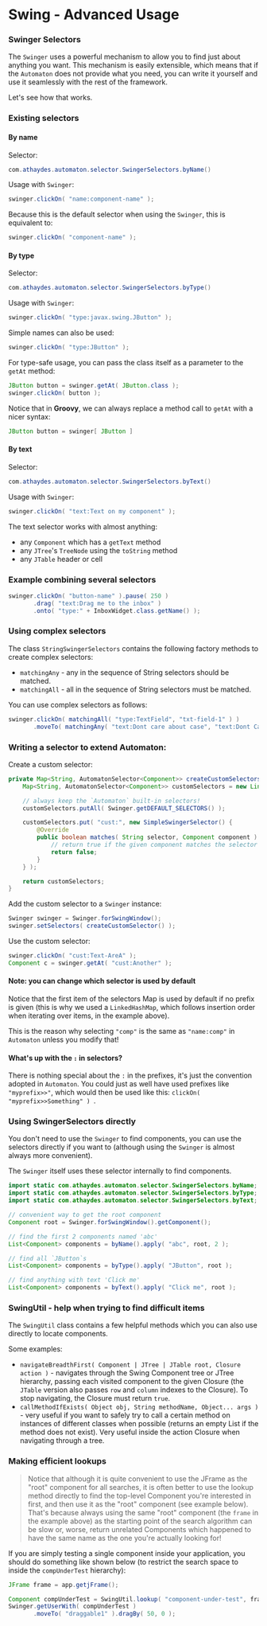 # Swing - Advanced Usage


### Swinger Selectors

The `Swinger` uses a powerful mechanism to allow you to find just about anything you want.
This mechanism is easily extensible, which means that if the `Automaton` does not provide what you need, you can write it yourself and use it seamlessly with the rest of the framework.

Let's see how that works.

### Existing selectors

#### By name

Selector:
```java
com.athaydes.automaton.selector.SwingerSelectors.byName()
```
Usage with `Swinger`:
```java
swinger.clickOn( "name:component-name" );
```
Because this is the default selector when using the `Swinger`, this is equivalent to:
```java
swinger.clickOn( "component-name" );
```

#### By type

Selector:
```java
com.athaydes.automaton.selector.SwingerSelectors.byType()
```
Usage with `Swinger`:
```java
swinger.clickOn( "type:javax.swing.JButton" );
```
Simple names can also be used:
```java
swinger.clickOn( "type:JButton" );
```
For type-safe usage, you can pass the class itself as a parameter to the `getAt` method:
```java
JButton button = swinger.getAt( JButton.class );
swinger.clickOn( button );
```
Notice that in **Groovy**, we can always replace a method call to `getAt` with a nicer syntax:
```groovy
JButton button = swinger[ JButton ]
```

#### By text

Selector:
```java
com.athaydes.automaton.selector.SwingerSelectors.byText()
```
Usage with `Swinger`:
```java
swinger.clickOn( "text:Text on my component" );
```

The text selector works with almost anything:

* any `Component` which has a `getText` method
* any `JTree`'s `TreeNode` using the `toString` method
* any `JTable` header or cell


### Example combining several selectors

```java
swinger.clickOn( "button-name" ).pause( 250 )
       .drag( "text:Drag me to the inbox" )
       .onto( "type:" + InboxWidget.class.getName() );
```

### Using complex selectors

The class `StringSwingerSelectors` contains the following factory methods to create complex
selectors:

  * `matchingAny` - any in the sequence of String selectors should be matched.
  * `matchingAll` - all in the sequence of String selectors must be matched.

You can use complex selectors as follows:

```java
swinger.clickOn( matchingAll( "type:TextField", "txt-field-1" ) )
       .moveTo( matchingAny( "text:Dont care about case", "text:Dont Care About Case" ) );
```


### Writing a selector to extend Automaton:

Create a custom selector:

```java
private Map<String, AutomatonSelector<Component>> createCustomSelectors() {
    Map<String, AutomatonSelector<Component>> customSelectors = new LinkedHashMap<>();

    // always keep the `Automaton` built-in selectors!
    customSelectors.putAll( Swinger.getDEFAULT_SELECTORS() );

    customSelectors.put( "cust:", new SimpleSwingerSelector() {
        @Override
        public boolean matches( String selector, Component component ) {
            // return true if the given component matches the selector
            return false;
        }
    } );

    return customSelectors;
}
```

Add the custom selector to a `Swinger` instance:

```java
Swinger swinger = Swinger.forSwingWindow();
swinger.setSelectors( createCustomSelector() );
```

Use the custom selector:
```java
swinger.clickOn( "cust:Text-AreA" );
Component c = swinger.getAt( "cust:Another" );
```

#### Note: you can change which selector is used by default

Notice that the first item of the selectors Map is used by default if no prefix is given (this is why we used a `LinkedHashMap`, which follows insertion order when iterating over items, in the example above).

This is the reason why selecting `"comp"` is the same as `"name:comp"` in `Automaton` unless you modify that!

#### What's up with the `:` in selectors?

There is nothing special about the `:` in the prefixes, it's just the convention adopted in `Automaton`. You could just as well have used prefixes like `"myprefix>>"`, which would then be used like this: `clickOn( "myprefix>>Something" ) `.

### Using SwingerSelectors directly

You don't need to use the `Swinger` to find components, you can use the selectors directly if you want to (although using the `Swinger` is almost always more convenient).

The `Swinger` itself uses these selector internally to find components.

```java
import static com.athaydes.automaton.selector.SwingerSelectors.byName;
import static com.athaydes.automaton.selector.SwingerSelectors.byType;
import static com.athaydes.automaton.selector.SwingerSelectors.byText;

// convenient way to get the root component
Component root = Swinger.forSwingWindow().getComponent();

// find the first 2 components named 'abc'
List<Component> components = byName().apply( "abc", root, 2 );

// find all `JButton`s
List<Component> components = byType().apply( "JButton", root );

// find anything with text 'Click me'
List<Component> components = byText().apply( "Click me", root );
```

### SwingUtil  - help when trying to find difficult items

The `SwingUtil` class contains a few helpful methods which you can also use directly to locate components.

Some examples:

* `navigateBreadthFirst( Component | JTree | JTable root, Closure action )` - navigates through the Swing Component tree or JTree hierarchy, passing each visited component to the given Closure (the `JTable` version also passes `row` and `column` indexes to the Closure). To stop navigating, the Closure must return `true`.
* `callMethodIfExists( Object obj, String methodName, Object... args )` - very useful if you want to safely try to call a certain method on instances of different classes when possible (returns an empty List if the method does not exist). Very useful inside the action Closure when navigating through a tree.


### Making efficient lookups

> Notice that although it is quite convenient to use the JFrame as the "root" component for all searches,
> it is often better to use the lookup method directly to find the top-level Component you're interested in first,
> and then use it as the "root" component (see example below).
> That's because always using the same "root" component (the `frame` in the example above) as the starting point of
> the search algorithm can be slow or, worse, return unrelated Components which happened to have the same name as the
> one you're actually looking for!

If you are simply testing a single component inside your application, you should do something like shown below
(to restrict the search space to inside the `compUnderTest` hierarchy):

```java
JFrame frame = app.getjFrame();

Component compUnderTest = SwingUtil.lookup( "component-under-test", frame );
Swinger.getUserWith( compUnderTest )
       .moveTo( "draggable1" ).dragBy( 50, 0 );
```
